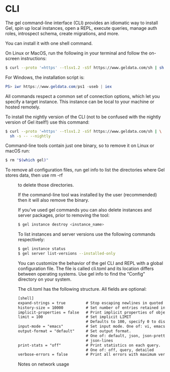 # CLI

The gel command-line interface (CLI) provides an idiomatic way to install Gel, spin up local instances, open a REPL, execute queries, manage auth roles, introspect schema, create migrations, and more.

You can install it with one shell command.

On Linux or MacOS, run the following in your terminal and follow the on-screen instructions:

```bash
$ curl --proto '=https' --tlsv1.2 -sSf https://www.geldata.com/sh | sh
```

For Windows, the installation script is:

```powershell
PS> iwr https://www.geldata.com/ps1 -useb | iex
```

All commands respect a common set of connection options, which let you specify a target instance. This instance can be local to your machine or hosted remotely.

To install the nightly version of the CLI (not to be confused with the nightly version of Gel itself!) use this command:

```bash
$ curl --proto '=https' --tlsv1.2 -sSf https://www.geldata.com/sh | \
  sh -s -- --nightly
```

Command-line tools contain just one binary, so to remove it on Linux or macOS run:

```bash
$ rm "$(which gel)"
```

To remove all configuration files, run gel info to list the directories where Gel stores data, then use rm -rf <dir> to delete those directories.

If the command-line tool was installed by the user (recommended) then it will also remove the binary.

If you’ve used gel commands you can also delete instances and server packages, prior to removing the tool:

```bash
$ gel instance destroy <instance_name>
```

To list instances and server versions use the following commands respectively:

```bash
$ gel instance status
$ gel server list-versions --installed-only
```

You can customize the behavior of the gel CLI and REPL with a global configuration file. The file is called cli.toml and its location differs between operating systems. Use gel info to find the “Config” directory on your system.

The cli.toml has the following structure. All fields are optional:

```default
[shell]
expand-strings = true         # Stop escaping newlines in quoted strings
history-size = 10000          # Set number of entries retained in history
implicit-properties = false   # Print implicit properties of objects
limit = 100                   # Set implicit LIMIT
                              # Defaults to 100, specify 0 to disable
input-mode = "emacs"          # Set input mode. One of: vi, emacs
output-format = "default"     # Set output format.
                              # One of: default, json, json-pretty,
                              # json-lines
print-stats = "off"           # Print statistics on each query.
                              # One of: off, query, detailed
verbose-errors = false        # Print all errors with maximum verbosity
```

Notes on network usage

